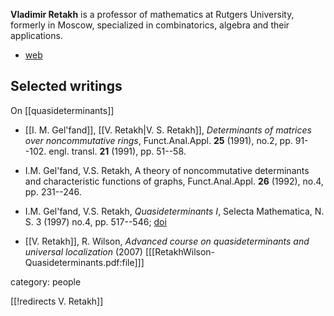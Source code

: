 __Vladimir Retakh__ is a professor of mathematics at Rutgers University, formerly in Moscow, specialized in combinatorics, algebra and their applications. 

* [web](http://www.math.rutgers.edu/~vretakh)

## Selected writings

On [[quasideterminants]]
 
* [[I. M. Gel'fand]], [[V. Retakh|V. S. Retakh]], _Determinants of matrices over noncommutative rings_, Funct.Anal.Appl. __25__ (1991), no.2, pp. 91--102.
engl. transl. __21__ (1991), pp. 51--58. 

* I.M. Gel'fand, V.S. Retakh, A theory of noncommutative determinants and characteristic functions of graphs, Funct.Anal.Appl. __26__ (1992), no.4, pp. 231--246.

* I.M. Gel'fand, V.S. Retakh, _Quasideterminants I_, Selecta Mathematica, N. S. 3 (1997) no.4, pp. 517--546; [doi](https://doi.org/10.1007/s000290050019)

* [[V. Retakh]], R. Wilson, _Advanced course on quasideterminants and universal localization_ (2007) &lbrack;[[RetakhWilson-Quasideterminants.pdf:file]]&rbrack;

category: people

[[!redirects V. Retakh]]